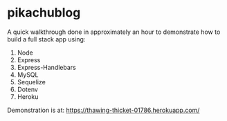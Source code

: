 # pikachublog


A quick walkthrough done in approximately an hour to demonstrate how to build a full stack app using:

1) Node
2) Express
3) Express-Handlebars
4) MySQL
5) Sequelize
6) Dotenv
7) Heroku

Demonstration is at: https://thawing-thicket-01786.herokuapp.com/ 